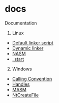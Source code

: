 # docs
Documentation

1. Linux
  - [Default linker script](https://github.com/bad1dea5/docs/blob/master/linux/default-linker-script.md)
  - [Dynamic linker](https://github.com/bad1dea5/docs/blob/master/linux/dynamic-linker.md)
  - [NASM](https://github.com/bad1dea5/docs/blob/master/linux/nasm.md)
  - [_start](https://github.com/bad1dea5/docs/blob/master/linux/_start.md)
  
2. Windows
  - [Calling Convention](https://github.com/bad1dea5/docs/blob/master/windows/calling-convention.md)
  - [Handles](https://github.com/bad1dea5/docs/blob/master/windows/handles.md)
  - [MASM](https://github.com/bad1dea5/docs/blob/master/windows/MASM.md)
  - [NtCreateFile](https://github.com/bad1dea5/docs/blob/master/windows/NtCreateFile.md)
